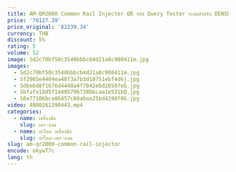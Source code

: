 ```yaml
---
title: AM-QR2000 Common Rail Injector QR รหัส Query Tester ระบบสําหรับ DENSO DELPHI VDO โดยอัตโนมัติสร้าง QR Power รหัส
price: '78127.39'
price_original: '82239.34'
currency: THB
discount: 5%
rating: 5
volume: 52
image: Sd2c70bf50c3540bbbcb4d21a8c900411m.jpg
images:
  - Sd2c70bf50c3540bbbcb4d21a8c900411m.jpg
  - Sf2065e4404ea48f3a7b3d10751ebf4d6j.jpg
  - Sdbebd8f1676d4448a4f7042ebd20507eG.jpg
  - Sbfafe18d5f14485796738bbcaa1e531bQ.jpg
  - S0a77106bca86457c80abaa25bd4198f0G.jpg
video: 4000261390443.mp4
categories:
  - name: เครื่องมือ
    slug: เคร-องม
  - name: อะไหล่ เครื่องมือ
    slug: อะไหล-เคร-องม
slug: am-qr2000-common-rail-injector
encode: okywT7c
lang: th
---
```

  